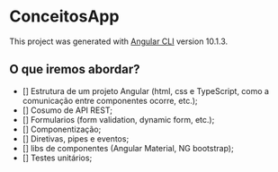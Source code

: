 # ConceitosApp

This project was generated with [Angular CLI](https://github.com/angular/angular-cli) version 10.1.3.

## O que iremos abordar?

- [] Estrutura de um projeto Angular (html, css e TypeScript, como a comunicação entre componentes ocorre, etc.);
- [] Cosumo de API REST;
- [] Formularios (form validation, dynamic form, etc.);
- [] Componentização;
- [] Diretivas, pipes e eventos;
- [] libs de componentes (Angular Material, NG bootstrap);
- [] Testes unitários;
